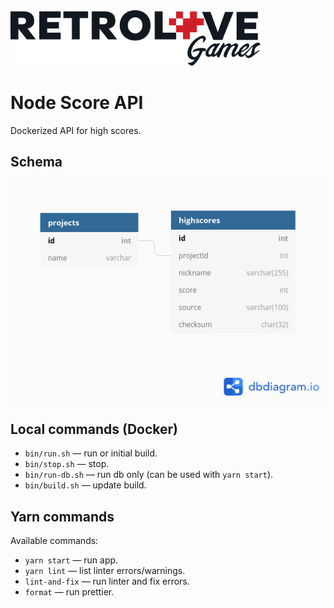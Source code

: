 <img src="logo-retrolove-black.svg" width="400">

# Node Score API

Dockerized API for high scores.

## Schema

![Schema](score-api.png)

## Local commands (Docker)

* `bin/run.sh` — run or initial build.
* `bin/stop.sh` — stop.
* `bin/run-db.sh` — run db only (can be used with `yarn start`).
* `bin/build.sh` — update build.

## Yarn commands

Available commands:

* `yarn start` — run app.
* `yarn lint` — list linter errors/warnings.
* `lint-and-fix` — run linter and fix errors.
* `format` — run prettier.
